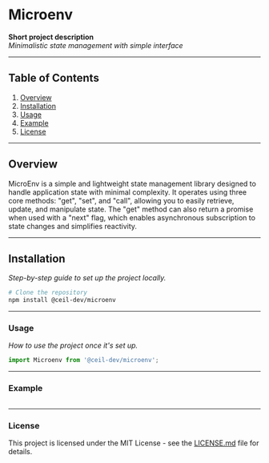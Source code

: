 # Microenv

**Short project description**  
_Minimalistic state management with simple interface_

---

## Table of Contents

1. [Overview](#overview)
2. [Installation](#installation)
3. [Usage](#usage)
4. [Example](#example)
5. [License](#license)

---

## Overview

MicroEnv is a simple and lightweight state management library designed to handle application state with minimal complexity. It operates using three core methods: "get", "set", and "call", allowing you to easily retrieve, update, and manipulate state. The "get" method can also return a promise when used with a "next" flag, which enables asynchronous subscription to state changes and simplifies reactivity.

---

## Installation
_Step-by-step guide to set up the project locally._

```bash
# Clone the repository
npm install @ceil-dev/microenv
```

---

### Usage

_How to use the project once it's set up._

```javascript
import Microenv from '@ceil-dev/microenv';
```

---

### Example

```typescript

```

---

### License

This project is licensed under the MIT License - see the [LICENSE.md](LICENSE.md) file for details.
